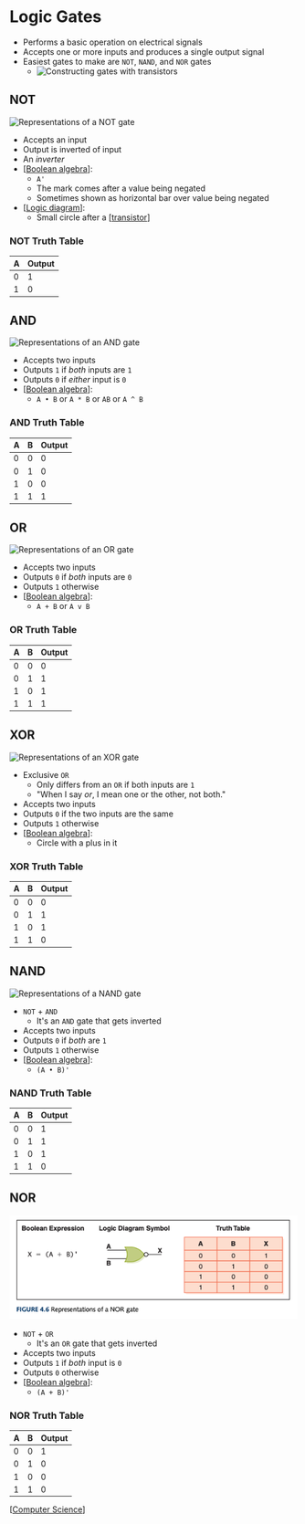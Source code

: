 # Logic Gates

- Performs a basic operation on electrical signals
- Accepts one or more inputs and produces a single output signal
- Easiest gates to make are `NOT`, `NAND`, and `NOR` gates
  - ![Constructing gates with transistors](/assets/second-brain/2020-09-23-17-25-07.png)

## NOT

![Representations of a NOT gate](/assets/second-brain/2020-09-23-16-57-26.png)

- Accepts an input
- Output is inverted of input
- An _inverter_
- [[Boolean algebra]]:
  - `A'`
  - The mark comes after a value being negated
  - Sometimes shown as horizontal bar over value being negated
- [[Logic diagram]]:
  - Small circle after a [[transistor]]

### NOT Truth Table

| A   | Output |
| --- | ------ |
| 0   | 1      |
| 1   | 0      |

## AND

![Representations of an AND gate](/assets/second-brain/2020-09-23-16-58-32.png)

- Accepts two inputs
- Outputs `1` if _both_ inputs are `1`
- Outputs `0` if _either_ input is `0`
- [[Boolean algebra]]:
  - `A • B` or `A * B` or `AB` or `A ^ B`

### AND Truth Table

| A   | B   | Output |
| --- | --- | ------ |
| 0   | 0   | 0      |
| 0   | 1   | 0      |
| 1   | 0   | 0      |
| 1   | 1   | 1      |

## OR

![Representations of an OR gate](/assets/second-brain/2020-09-23-17-00-24.png)

- Accepts two inputs
- Outputs `0` if _both_ inputs are `0`
- Outputs `1` otherwise
- [[Boolean algebra]]:
  - `A + B` or `A v B`

### OR Truth Table

| A   | B   | Output |
| --- | --- | ------ |
| 0   | 0   | 0      |
| 0   | 1   | 1      |
| 1   | 0   | 1      |
| 1   | 1   | 1      |

## XOR

![Representations of an XOR gate](/assets/second-brain/2020-09-23-17-01-55.png)

- Exclusive `OR`
  - Only differs from an `OR` if both inputs are `1`
  - "When I say _or_, I mean one or the other, not both."
- Accepts two inputs
- Outputs `0` if the two inputs are the same
- Outputs `1` otherwise
- [[Boolean algebra]]:
  - Circle with a plus in it
  
### XOR Truth Table

| A   | B   | Output |
| --- | --- | ------ |
| 0   | 0   | 0      |
| 0   | 1   | 1      |
| 1   | 0   | 1      |
| 1   | 1   | 0      |

## NAND

![Representations of a NAND gate](/assets/second-brain/2020-09-23-17-07-25.png)

- `NOT` + `AND`
  - It's an `AND` gate that gets inverted
- Accepts two inputs
- Outputs `0` if _both_ are `1`
- Outputs `1` otherwise
- [[Boolean algebra]]:
  - `(A • B)'`
  
### NAND Truth Table

| A   | B   | Output |
| --- | --- | ------ |
| 0   | 0   | 1      |
| 0   | 1   | 1      |
| 1   | 0   | 1      |
| 1   | 1   | 0      |

## NOR

![Representations of a NOR gate](../../public/assets/second-brain/2020-09-23-17-12-09.png)

- `NOT` + `OR`
  - It's an `OR` gate that gets inverted
- Accepts two inputs
- Outputs `1` if _both_ input is `0`
- Outputs `0` otherwise
- [[Boolean algebra]]:
  - `(A + B)'`
  
### NOR Truth Table

| A   | B   | Output |
| --- | --- | ------ |
| 0   | 0   | 1      |
| 0   | 1   | 0      |
| 1   | 0   | 0      |
| 1   | 1   | 0      |

[[Computer Science]]

[//begin]: # "Autogenerated link references for markdown compatibility"
[Boolean algebra]: boolean-algebra "Boolean Algebra"
[Logic diagram]: logic-diagram "Logic Diagram"
[transistor]: transistor "Transistor"
[Boolean algebra]: boolean-algebra "Boolean Algebra"
[Boolean algebra]: boolean-algebra "Boolean Algebra"
[Boolean algebra]: boolean-algebra "Boolean Algebra"
[Boolean algebra]: boolean-algebra "Boolean Algebra"
[Boolean algebra]: boolean-algebra "Boolean Algebra"
[Computer Science]: computer-science "Computer Science"
[//end]: # "Autogenerated link references"